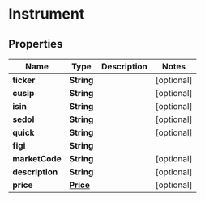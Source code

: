 # Instrument

## Properties
Name | Type | Description | Notes
------------ | ------------- | ------------- | -------------
**ticker** | **String** |  |  [optional]
**cusip** | **String** |  |  [optional]
**isin** | **String** |  |  [optional]
**sedol** | **String** |  |  [optional]
**quick** | **String** |  |  [optional]
**figi** | **String** |  | 
**marketCode** | **String** |  |  [optional]
**description** | **String** |  |  [optional]
**price** | [**Price**](Price.md) |  |  [optional]
